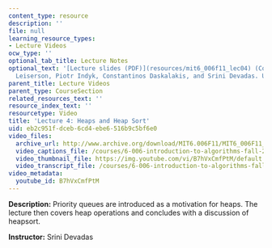 ```yaml
---
content_type: resource
description: ''
file: null
learning_resource_types:
- Lecture Videos
ocw_type: ''
optional_tab_title: Lecture Notes
optional_text: '[Lecture slides (PDF)](resources/mit6_006f11_lec04) (Courtesy of Charles
  Leiserson, Piotr Indyk, Constantinos Daskalakis, and Srini Devadas. Used with permission.)'
parent_title: Lecture Videos
parent_type: CourseSection
related_resources_text: ''
resource_index_text: ''
resourcetype: Video
title: 'Lecture 4: Heaps and Heap Sort'
uid: eb2c951f-dceb-6cd4-ebe6-516b9c5bf6e0
video_files:
  archive_url: http://www.archive.org/download/MIT6.006F11/MIT6_006F11_lec04_300k.mp4
  video_captions_file: /courses/6-006-introduction-to-algorithms-fall-2011/4f81dd26f998521081cc5276aeddfc4d_B7hVxCmfPtM.vtt
  video_thumbnail_file: https://img.youtube.com/vi/B7hVxCmfPtM/default.jpg
  video_transcript_file: /courses/6-006-introduction-to-algorithms-fall-2011/ebf9f8cb1129d112a39066990693ca6f_B7hVxCmfPtM.pdf
video_metadata:
  youtube_id: B7hVxCmfPtM
---
```


**Description:** Priority queues are introduced as a motivation for heaps. The lecture then covers heap operations and concludes with a discussion of heapsort.

**Instructor:** Srini Devadas
